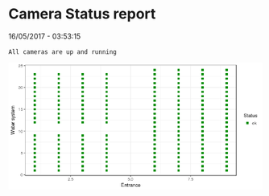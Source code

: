Camera Status report
================
16/05/2017 - 03:53:15

    All cameras are up and running

![](camreport_files/figure-markdown_github/unnamed-chunk-2-1.png)
